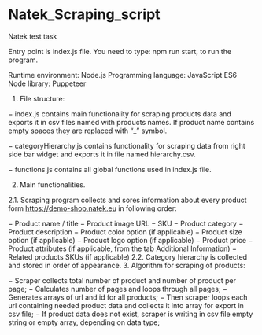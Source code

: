 # Natek_Scraping_script
 Natek test task

Entry point is index.js file. You need to type: npm run start, to run the program.

Runtime environment: Node.js
Programming language: JavaScript ES6
Node library: Puppeteer

1.	File structure:

−	index.js contains main functionality for scraping products data and exports it in csv files named with products names. If product name contains empty spaces they are replaced with “_” symbol.

−	categoryHierarchy.js contains functionality for scraping data from right side bar widget and exports it in file named hierarchy.csv.
  
−	functions.js contains all global functions used in index.js file.

2.	Main functionalities.

2.1.	Scraping program collects and sores information about every product form https://demo-shop.natek.eu in following order:

−	Product name / title
−	 Product image URL
−	SKU
−	Product category
−	Product description
−	Product color option (if applicable)
−	Product size option (if applicable)
−	Product logo option (if applicable)
−	Product price
−	Product attributes (if applicable, from the tab Additional Information)
−	Related products SKUs (if applicable)
2.2.	Category hierarchy is collected and stored in order of appearance.
3.	Algorithm for scraping of products:

−	Scraper collects total number of product and number of product per page;
−	Calculates number of pages and loops through all pages;
−	Generates arrays of url and id for all products;
−	Then scraper loops each url containing needed product data and collects it into array for export in csv file;
−	If product data does not exist, scraper is writing in csv file empty string or empty array, depending on data type; 
